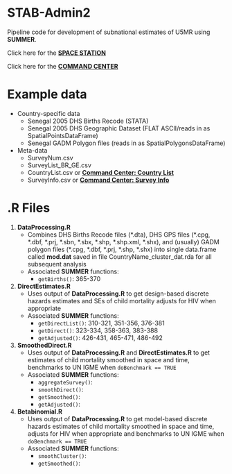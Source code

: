 # STAB-Admin2

Pipeline code for development of subnational estimates of U5MR using **SUMMER**.

Click here for the [**SPACE STATION**](http://faculty.washington.edu/jonno/space-station.html)

Click here for the [**COMMAND CENTER**](https://docs.google.com/spreadsheets/d/1GgrysoVHM2bO6DUZx8Cmj7WICKZ5KpTay0GOT72zK24/edit#gid=0)

# Example data
  * Country-specific data
    * Senegal 2005 DHS Births Recode (STATA)
    * Senegal 2005 DHS Geographic Dataset (FLAT ASCII/reads in as SpatialPointsDataFrame)
    * Senegal GADM Polygon files (reads in as SpatialPolygonsDataFrame)
  * Meta-data
    * SurveyNum.csv
    * SurveyList_BR_GE.csv
    * CountryList.csv or [**Command Center: Country List**](https://docs.google.com/spreadsheets/d/1GgrysoVHM2bO6DUZx8Cmj7WICKZ5KpTay0GOT72zK24/edit#gid=0)
    * SurveyInfo.csv or [**Command Center: Survey Info**](https://docs.google.com/spreadsheets/d/1GgrysoVHM2bO6DUZx8Cmj7WICKZ5KpTay0GOT72zK24/edit#gid=1656161984)

# .R Files

  1. **DataProcessing.R**
     *  Combines DHS Births Recode files (\*.dta), DHS GPS files (\*.cpg, \*.dbf, \*.prj, \*.sbn, \*.sbx, \*.shp, \*.shp.xml, \*.shx), and (usually) GADM polygon files (\*.cpg, \*.dbf, \*.prj, \*.shp,  \*.shx) into single data.frame called **mod.dat** saved in file CountryName_cluster_dat.rda for all subsequent analysis
     *  Associated **SUMMER** functions: 
        - `getBirths()`: 365-370
  2. **DirectEstimates.R**
     *  Uses output of **DataProcessing.R** to get design-based discrete hazards estimates and SEs of child mortality adjusts for HIV when appropriate
     *  Associated **SUMMER** functions: 
        - `getDirectList()`: 310-321, 351-356, 376-381
        - `getDirect()`: 323-334, 358-363, 383-388
        - `getAdjusted()`: 426-431, 465-471, 486-492
  3. **SmoothedDirect.R**
      * Uses output of **DataProcessing.R** and **DirectEstimates.R** to get estimates of child mortality smoothed in space and time, benchmarks to UN IGME when `doBenchmark == TRUE`
      * Associated **SUMMER** functions:
        - `aggregateSurvey()`:
        - `smoothDirect()`:
        - `getSmoothed()`:
        - `getAdjusted()`:
  5. **Betabinomial.R**  
     * Uses output of **DataProcessing.R** to get model-based discrete hazards estimates of child mortality smoothed in space and time, adjusts for HIV when appropriate and benchmarks to UN IGME when `doBenchmark == TRUE`
     * Associated **SUMMER** functions:
       - `smoothCluster()`:
       - `getSmoothed()`:
